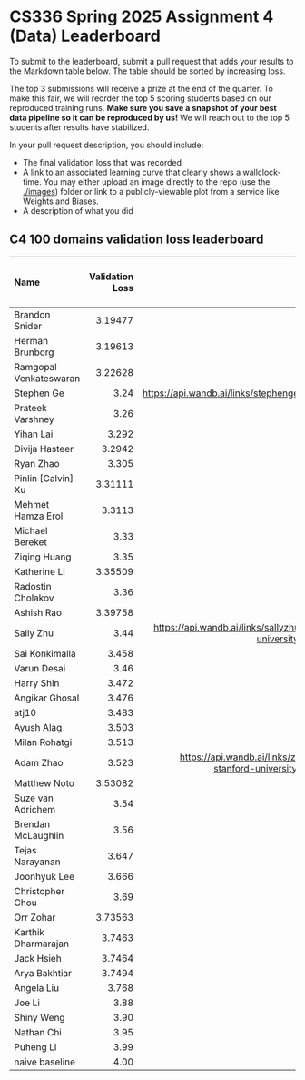 # CS336 Spring 2025 Assignment 4 (Data) Leaderboard

To submit to the leaderboard, submit a pull request that adds your results to
the Markdown table below. The table should be sorted by increasing loss.

The top 3 submissions will receive a prize at the end of the quarter.
To make this fair, we will reorder the top 5 scoring students based on our reproduced training runs.
**Make sure you save a snapshot of your best data pipeline so it can be reproduced by us!**
We will reach out to the top 5 students after results have stabilized.

In your pull request description, you should include:

- The final validation loss that was recorded
- A link to an associated learning curve that clearly shows a wallclock-time.
  You may either upload an image directly
  to the repo (use the [./images](./images)) folder or link to a
  publicly-viewable plot from a service like Weights and Biases.
- A description of what you did

## C4 100 domains validation loss leaderboard

| Name           | Validation Loss | Link | Verification status (leave empty) |
| :------------- | --------------: | ---: | --------------------------------: |
| Brandon Snider | 3.19477 | [Wandb](https://api.wandb.ai/links/brandon-snider-stanford-university/1g8m5ja1) | |
| Herman Brunborg | 3.19613 | [Wandb](https://api.wandb.ai/links/brunborg-cs336/tpyc1aon) |
| Ramgopal Venkateswaran | 3.22628 | [Wandb](https://api.wandb.ai/links/ramvenkat98/ht0r0xub) | |
| Stephen Ge     |           3.24  | https://api.wandb.ai/links/stephenge/w21z5rh1  |                           |
| Prateek Varshney     |           3.26 | [Wandb](https://api.wandb.ai/links/stanfordcs/cc8z72jh)   |                           |
| Yihan Lai   |           3.292 | [Wandb](https://api.wandb.ai/links/ihan-stanford-university/825ovc1j)   |                           |
| Divija Hasteer | 3.2942 | [Wandb](https://api.wandb.ai/links/dhasteer-stanford-university/wwd2ukmp) |                          |
| Ryan Zhao | 3.305 | [Wandb](https://api.wandb.ai/links/knightasterial-stanforduniversity/8vyp4vcf) | |
| Pinlin [Calvin] Xu | 3.31111 |[Wandb](https://api.wandb.ai/links/pinlinxu-lab/zsk1uj2o) | |
| Mehmet Hamza Erol | 3.3113 |[Wandb](https://api.wandb.ai/links/mhamzaerol-stanford-university/kjnsm8u4) | |
| Michael Bereket | 3.33 | [Wandb](https://api.wandb.ai/links/mbereket/nhiwq1rg) | |
| Ziqing Huang | 3.35|[Wandb](https://api.wandb.ai/links/ziqingh-stanford-university/h67l3qw9)||
| Katherine Li | 3.35509| [Wandb](https://api.wandb.ai/links/kathli/v7pjy6b4)||
| Radostin Cholakov | 3.36 | [Wandb](https://api.wandb.ai/links/radi-cho/rgwlfpr7) | |
| Ashish Rao | 3.39758 |[Wandb](https://api.wandb.ai/links/aprao/izk2a37t) | |
| Sally Zhu | 3.44 | https://api.wandb.ai/links/sallyzhu-stanford-university/ka3vb2cm |
| Sai Konkimalla | 3.458 | [Wandb](https://api.wandb.ai/links/sai-konk/nqfsiprm) | |
| Varun Desai    |            3.46 | [Wandb](https://api.wandb.ai/links/vdesai10/nw5k9srw)| |                   |
| Harry Shin     |           3.472 | [Wandb](https://api.wandb.ai/links/dh2shin2-stanford-university/9a602nlp)   | |
| Angikar Ghosal     |           3.476 | [Wandb]   |                           |
| atj10          | 3.483           |[Wandb](https://api.wandb.ai/links/merceod/d2q4pexo) | |
| Ayush Alag | 3.503 | [Wandb](https://api.wandb.ai/links/ayushalag1-stanford-university/9dyh30ws) | |
| Milan Rohatgi | 3.513 | [Wandb](https://wandb.ai/milanrohatgi/cs336-data/reports/CS336-A4--VmlldzoxMjk2NDY4Ng) | |
| Adam Zhao | 3.523 | https://api.wandb.ai/links/zhao1adam-stanford-university/2y69my5q | | 
| Matthew Noto |            3.53082 | [Wandb](https://wandb.ai/nmr73/cs336-data/runs/yyjnwdbt?nw=nwusernmr73)     |                           |
| Suze van Adrichem | 3.54 | [Wandb](https://api.wandb.ai/links/suzevana/dbtg929z)| |
| Brendan McLaughlin | 3.56 | [Wandb](https://api.wandb.ai/links/bmc0407-stanford-university/stkuh1i8)| |
| Tejas Narayanan | 3.647 | [Wandb](https://api.wandb.ai/links/tejas-narayanan/z7lgwzk2) | |
| Joonhyuk Lee | 3.666 | [Wandb](https://api.wandb.ai/links/joonhyuk-stanford-university/qiv3cms9) | |
| Christopher Chou | 3.69 | [Wandb](https://api.wandb.ai/links/babychousr-stanford-university/uz2v5j8l) | |
| Orr Zohar |            3.73563 | [Wandb](https://wandb.ai/marvl/cs336-atlas-llm5/runs/w2ntyl1p?nw=nwuserorrzohar42)     |                           |
| Karthik Dharmarajan |            3.7463 | [Wandb](https://wandb.ai/kdharmarajan/cs336-data/reports/CS336-Assignment-4-Data--VmlldzoxMjkyMTM0OA)     |                           |
| Jack Hsieh |            3.7464 | [Wandb](https://wandb.ai/jackellishsieh-stanford-university/cs336-assignment4/runs/zemxn08s?nw=nwuserjackellishsieh)     |                           |
| Arya Bakhtiar |            3.7494 | [Wandb](https://drive.google.com/file/d/1AK2mqNKR_x0DeyoJyqZjI9kVYaUKecTe/view?usp=drive_link)     |       
| Angela Liu | 3.768 | [Wandb](https://api.wandb.ai/links/aliu917/1oisofti) | |
| Joe Li | 3.88 | [Wandb](https://api.wandb.ai/links/jli505/iribws78) | |
| Shiny Weng | 3.90 | [Wandb](https://api.wandb.ai/links/shinyweng-stanford-university/2mr0dpiv) | |
| Nathan Chi | 3.95 | [Wandb](https://api.wandb.ai/links/nchi1-stanford-university/9ftykk46) | | 
| Puheng Li | 3.99 | [Wandb](https://wandb.ai/puhengli-stanford-university/cs336-data/reports/eval_loss-25-05-25-14-17-27---VmlldzoxMjk0NDQwNw) |
| naive baseline |            4.00 |      |                          Verified |
